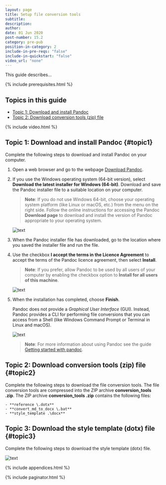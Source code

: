 ```yaml
---
layout: page
title: Setup file conversion tools
subtitle:
description:
author:
date: 01 Jun 2020
post-number: 15.2
category: pre-pub
position-in-category: 2
include-in-pre-reqs: "false"
include-in-quickstart: "false"
video_url: "none"
---
```


This guide describes...

{% include prerequisites.html %}

## Topics in this guide

- [Topic 1: Download and install Pandoc](#topic1)
- [Topic 2: Download conversion tools (zip) file](#topic2)

{% include video.html %}

## Topic 1: Download and install Pandoc {#topic1}

Complete the following steps to download and install Pandoc on your computer.

1. Open a web browser and go to the webpage [Download Pandoc](https://pandoc.org/installing.html).

2. If you use the Windows operating system (64-bit version), select **Download the latest installer for Windows (64-bit)**. Download and save the Pandoc installer file to a suitable location on your computer.
  
    > **Note**: If you do not use Windows 64-bit, choose your operating system platform (like Linux or macOS, etc.) from the menu on the right side. Follow the online instructions for accessing the Pandoc **Download page** to download and install the version of Pandoc appropriate to your operating system.
    >

    ![text](../assets/images/15-pre-pub/setup/pdoc-install-002.png)

3. When the Pandoc installer file has downloaded, go to the location where you saved the installer file and run the file.

4. Use the checkbox **I accept the terms in the Licence Agreement** to accept the terms of the Pandoc licence agreement, then select **Install**.
  
    >**Note**: If you prefer, allow Pandoc to be used by all users of your computer by enabling the checkbox option to **Install for all users of this machine**.
    >

    ![text](../assets/images/15-pre-pub/setup/pdoc-install-004.png)

5. When the installation has completed, choose **Finish**.

    Pandoc does not provide a *Graphical User Interface* (GUI). Instead, Pandoc provides a CLI for performing file conversions that you can access from a Shell (like Windows Command Prompt or Terminal in Linux and macOS).

    ![text](../assets/images/15-pre-pub/setup/pdoc-install-005.png)
  
    > **Note**: For more information about using Pandoc see the guide [Getting started with pandoc](https://pandoc.org/getting-started.html).
    >

## Topic 2: Download conversion tools (zip) file {#topic2}

Complete the following steps to download the file conversion tools. The file conversion tools are compressed into the ZIP archive **conversion_tools \.zip**.  The ZIP archive **conversion_tools \.zip** contains the following files:

    - **reference \.dotx**
    - **convert_md_to_docx \.bat**
    - **style_template .\docx**

## Topic 3: Download the style template (dotx) file {#topic3}

Complete the following steps to download the style template (dotx) file.

![text](../assets/images/15-pre-pub/setup/img-placeholder.png)

{% include appendices.html %}

{% include paginator.html %}
